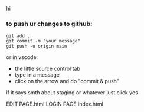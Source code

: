 hi

### to push ur changes to github:
```
git add .
git commit -m "your message"
git push -u origin main
```
or in vscode:
- the little source control tab
- type in a message
- click on the arrow and do "commit & push"

if it says smth about staging or whatever just click yes

EDIT PAGE.html
LOGIN PAGE index.html